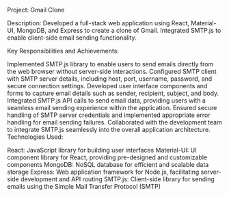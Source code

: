 Project: Gmail Clone

Description: Developed a full-stack web application using React, Material-UI, MongoDB, and Express to create a clone of Gmail. Integrated SMTP.js to enable client-side email sending functionality.

Key Responsibilities and Achievements:

Implemented SMTP.js library to enable users to send emails directly from the web browser without server-side interactions.
Configured SMTP client with SMTP server details, including host, port, username, password, and secure connection settings.
Developed user interface components and forms to capture email details such as sender, recipient, subject, and body.
Integrated SMTP.js API calls to send email data, providing users with a seamless email sending experience within the application.
Ensured secure handling of SMTP server credentials and implemented appropriate error handling for email sending failures.
Collaborated with the development team to integrate SMTP.js seamlessly into the overall application architecture.
Technologies Used:

React: JavaScript library for building user interfaces
Material-UI: UI component library for React, providing pre-designed and customizable components
MongoDB: NoSQL database for efficient and scalable data storage
Express: Web application framework for Node.js, facilitating server-side development and API routing
SMTP.js: Client-side library for sending emails using the Simple Mail Transfer Protocol (SMTP)
